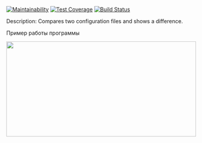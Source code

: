 [![Maintainability](https://api.codeclimate.com/v1/badges/01a289d62f138715e779/maintainability)](https://codeclimate.com/github/Maksim1509/backend-project-lvl2/maintainability)
[![Test Coverage](https://api.codeclimate.com/v1/badges/01a289d62f138715e779/test_coverage)](https://codeclimate.com/github/Maksim1509/backend-project-lvl2/test_coverage)
[![Build Status](https://travis-ci.com/Maksim1509/backend-project-lvl2.svg?branch=master)](https://travis-ci.com/Maksim1509/backend-project-lvl2)

Description: Compares two configuration files and shows a difference.

Пример работы программы

<div cursor="pointer">
    <a href="https://asciinema.org/a/0HUM1OAO25SkSuDqdJZX6AoMK" target="_blank">
        <img src="https://asciinema.org/a/0HUM1OAO25SkSuDqdJZX6AoMK.svg" height="250px" width="500px"/>
    </a>
</div>
